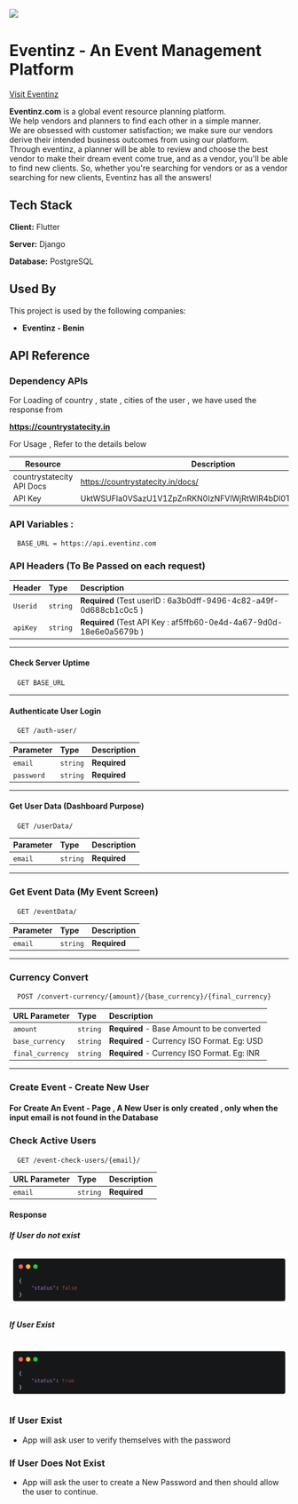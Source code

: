 ![](https://eventinz.com/static/main_home1/assets/images/logo-desktop.png)

# Eventinz - An Event Management Platform

[Visit Eventinz](https://eventinz.com/staging/)

**Eventinz.com** is a global event resource planning platform.  
We help vendors and planners to find each other in a simple manner.  
We are obsessed with customer satisfaction; we make sure our vendors derive their intended business outcomes from using our platform.  
Through eventinz, a planner will be able to review and choose the best vendor to make their dream event come true, and as a vendor, you'll be able to find new clients. So, whether you're searching for vendors or as a vendor searching for new clients, Eventinz has all the answers!

## Tech Stack

**Client:** Flutter

**Server:** Django

**Database:** PostgreSQL

## Used By

This project is used by the following companies:

- **Eventinz - Benin**
    


## API Reference

### Dependency APIs 

For Loading of country , state , cities of the user , we have used the response from

**https://countrystatecity.in** 

For Usage , Refer to the details below

| Resource                      | Description                                              |
|---------------------------|----------------------------------------------------------|
| countrystatecity API Docs | https://countrystatecity.in/docs/                        |
| API Key                   | UktWSUFIa0VSazU1V1ZpZnRKN0IzNFVlWjRtWlR4bDl0Tm43RFcyNA== |

### API Variables : 

```
  BASE_URL = https://api.eventinz.com
```
### API Headers (To Be Passed on each request)


| Header | Type     | Description                       |
| :-------- | :------- | :-------------------------------- |
| `Userid`      | `string` | **Required** (Test userID : 6a3b0dff-9496-4c82-a49f-0d688cb1c0c5	) |
| `apiKey`      | `string` | **Required** (Test API Key : af5ffb60-0e4d-4a67-9d0d-18e6e0a5679b	)|

---

#### Check Server Uptime

```
  GET BASE_URL
```

---

#### Authenticate User Login

```
  GET /auth-user/
```




| Parameter | Type     | Description                       |
| :-------- | :------- | :-------------------------------- |
| `email`      | `string` | **Required** |
| `password`      | `string` | **Required** |

---

#### Get User Data (Dashboard Purpose)

```
  GET /userData/
```

| Parameter | Type     | Description                       |
| :-------- | :------- | :-------------------------------- |
| `email`      | `string` | **Required** |

---

### Get Event Data (My Event Screen)

```
  GET /eventData/
```
| Parameter | Type     | Description                       |
| :-------- | :------- | :-------------------------------- |
| `email`      | `string` | **Required** |

---

### Currency Convert

```
  POST /convert-currency/{amount}/{base_currency}/{final_currency}
```

| URL Parameter | Type     | Description                       |
| :-------- | :------- | :-------------------------------- |
| `amount`      | `string` | **Required** - Base Amount to be converted|
| `base_currency`      | `string` | **Required** - Currency ISO Format. Eg: USD |
| `final_currency`      | `string` | **Required** - Currency ISO Format. Eg: INR |

---

### Create Event - Create New User

#### For Create An Event - Page , A New User is only created , only when the input email is not found in the Database

### Check Active Users

```
  GET /event-check-users/{email}/
```

| URL Parameter | Type     | Description                       |
| :-------- | :------- | :-------------------------------- |
| `email`      | `string` | **Required** |

#### Response

##### If User do not exist

![](https://github.com/RownakM/eventinz/blob/master/readme_assets/carbon%20(1).png)

##### If User Exist

![](https://github.com/RownakM/eventinz/blob/master/readme_assets/carbon%20(2).png)
---

### If User Exist
- App will ask user to verify themselves with the password

### If User Does Not Exist
- App will ask the user to create a New Password and then should allow the user to continue.
